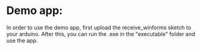 # Demo app:
In order to use the demo app, first upload the receive_winforms sketch to your arduino. After this, you can run the .exe in the "executable" folder and use the app.
